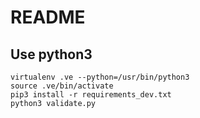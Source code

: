 # README


## Use python3

```
virtualenv .ve --python=/usr/bin/python3
source .ve/bin/activate
pip3 install -r requirements_dev.txt
python3 validate.py
```
